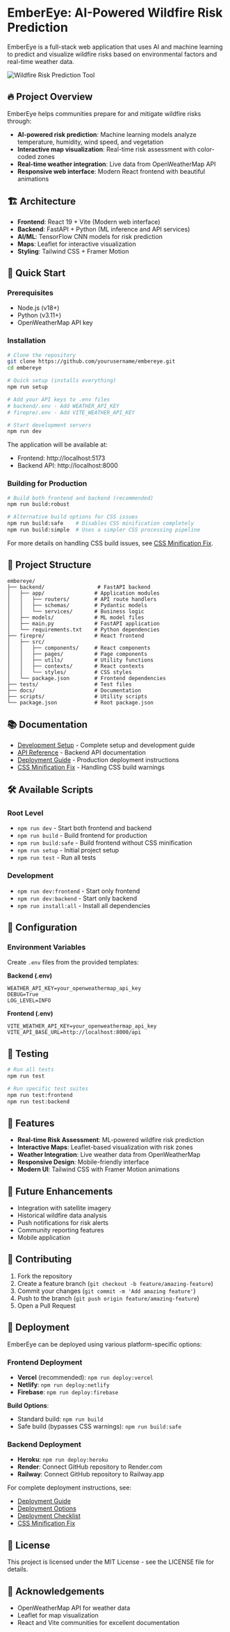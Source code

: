 # EmberEye: AI-Powered Wildfire Risk Prediction

EmberEye is a full-stack web application that uses AI and machine learning to predict and visualize wildfire risks based on environmental factors and real-time weather data.

![Wildfire Risk Prediction Tool](firepre/src/assets/wildfire.webp)

## 🔥 Project Overview

EmberEye helps communities prepare for and mitigate wildfire risks through:

- **AI-powered risk prediction**: Machine learning models analyze temperature, humidity, wind speed, and vegetation
- **Interactive map visualization**: Real-time risk assessment with color-coded zones
- **Real-time weather integration**: Live data from OpenWeatherMap API
- **Responsive web interface**: Modern React frontend with beautiful animations

## 🏗️ Architecture

- **Frontend**: React 19 + Vite (Modern web interface)
- **Backend**: FastAPI + Python (ML inference and API services)
- **AI/ML**: TensorFlow CNN models for risk prediction
- **Maps**: Leaflet for interactive visualization
- **Styling**: Tailwind CSS + Framer Motion

## 🚀 Quick Start

### Prerequisites
- Node.js (v18+)
- Python (v3.11+)
- OpenWeatherMap API key

### Installation
```bash
# Clone the repository
git clone https://github.com/yourusername/embereye.git
cd embereye

# Quick setup (installs everything)
npm run setup

# Add your API keys to .env files
# backend/.env - Add WEATHER_API_KEY
# firepre/.env - Add VITE_WEATHER_API_KEY

# Start development servers
npm run dev
```

The application will be available at:
- Frontend: http://localhost:5173
- Backend API: http://localhost:8000

### Building for Production
```bash
# Build both frontend and backend (recommended)
npm run build:robust

# Alternative build options for CSS issues
npm run build:safe    # Disables CSS minification completely
npm run build:simple  # Uses a simpler CSS processing pipeline
```

For more details on handling CSS build issues, see [CSS Minification Fix](docs/CSS_MINIFICATION_FIX.md).

## 📁 Project Structure

```
embereye/
├── backend/                 # FastAPI backend
│   ├── app/                # Application modules
│   │   ├── routers/        # API route handlers
│   │   ├── schemas/        # Pydantic models
│   │   └── services/       # Business logic
│   ├── models/             # ML model files
│   ├── main.py             # FastAPI application
│   └── requirements.txt    # Python dependencies
├── firepre/                # React frontend
│   ├── src/
│   │   ├── components/     # React components
│   │   ├── pages/          # Page components
│   │   ├── utils/          # Utility functions
│   │   ├── contexts/       # React contexts
│   │   └── styles/         # CSS styles
│   └── package.json        # Frontend dependencies
├── tests/                  # Test files
├── docs/                   # Documentation
├── scripts/                # Utility scripts
└── package.json            # Root package.json
```
## 📚 Documentation

- [Development Setup](docs/DEVELOPMENT.md) - Complete setup and development guide
- [API Reference](docs/API.md) - Backend API documentation
- [Deployment Guide](docs/DEPLOYMENT.md) - Production deployment instructions
- [CSS Minification Fix](docs/CSS_MINIFICATION_FIX.md) - Handling CSS build warnings

## 🛠️ Available Scripts

### Root Level
- `npm run dev` - Start both frontend and backend
- `npm run build` - Build frontend for production
- `npm run build:safe` - Build frontend without CSS minification
- `npm run setup` - Initial project setup
- `npm run test` - Run all tests

### Development
- `npm run dev:frontend` - Start only frontend
- `npm run dev:backend` - Start only backend
- `npm run install:all` - Install all dependencies

## 🔧 Configuration

### Environment Variables

Create `.env` files from the provided templates:

**Backend (.env)**
```env
WEATHER_API_KEY=your_openweathermap_api_key
DEBUG=True
LOG_LEVEL=INFO
```

**Frontend (.env)**
```env
VITE_WEATHER_API_KEY=your_openweathermap_api_key
VITE_API_BASE_URL=http://localhost:8000/api
```

## 🧪 Testing

```bash
# Run all tests
npm run test

# Run specific test suites
npm run test:frontend
npm run test:backend
```

## 🚀 Features

- **Real-time Risk Assessment**: ML-powered wildfire risk prediction
- **Interactive Maps**: Leaflet-based visualization with risk zones
- **Weather Integration**: Live weather data from OpenWeatherMap
- **Responsive Design**: Mobile-friendly interface
- **Modern UI**: Tailwind CSS with Framer Motion animations

## 🔮 Future Enhancements

- Integration with satellite imagery
- Historical wildfire data analysis
- Push notifications for risk alerts
- Community reporting features
- Mobile application

## 🤝 Contributing

1. Fork the repository
2. Create a feature branch (`git checkout -b feature/amazing-feature`)
3. Commit your changes (`git commit -m 'Add amazing feature'`)
4. Push to the branch (`git push origin feature/amazing-feature`)
5. Open a Pull Request

## 🚢 Deployment

EmberEye can be deployed using various platform-specific options:

### Frontend Deployment
- **Vercel** (recommended): `npm run deploy:vercel`
- **Netlify**: `npm run deploy:netlify`
- **Firebase**: `npm run deploy:firebase`

**Build Options**:
- Standard build: `npm run build`
- Safe build (bypasses CSS warnings): `npm run build:safe`

### Backend Deployment
- **Heroku**: `npm run deploy:heroku`
- **Render**: Connect GitHub repository to Render.com
- **Railway**: Connect GitHub repository to Railway.app

For complete deployment instructions, see:
- [Deployment Guide](docs/DEPLOYMENT.md)
- [Deployment Options](DEPLOYMENT_OPTIONS.md)
- [Deployment Checklist](DEPLOYMENT_CHECKLIST.md)
- [CSS Minification Fix](docs/CSS_MINIFICATION_FIX.md)

## 📄 License

This project is licensed under the MIT License - see the LICENSE file for details.

## 🙏 Acknowledgements

- OpenWeatherMap API for weather data
- Leaflet for map visualization
- React and Vite communities for excellent documentation
